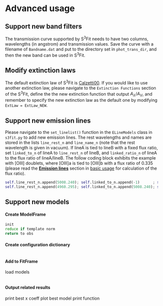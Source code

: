# Advanced usage

## Support new band filters

The transmission curve supported by S<sup>3</sup>Fit needs to have 
two columns, wavelengths (in angstrom) and transmission values.
Save the curve with a filename of `Bandname.dat` and put to the directory set in `phot_trans_dir`, 
and then the new band can be used in S<sup>3</sup>Fit. 

## Modify extinction laws

The default extinction law of S<sup>3</sup>Fit is [Calzetti00](http://www.bo.astro.it/~micol/Hyperz/old_public_v1/hyperz_manual1/node10.html).
If you would like to use another extinction law, please navigate to the `Extinction Functions` section of the S<sup>3</sup>Fit, 
define the the new extinction function that output $A_\lambda/A_V$, 
and remember to specify the new extinction law as the default one by modifying `ExtLaw = ExtLaw_NEW`. 

## Support new emission lines

Please navigate to the `set_linelist()` function in the `ELineModels` class in `s3fit.py` to add new emission lines.
The rest wavelengths and names are stored in the lists `line_rest_n` and `line_name_n`
(note that the rest wavelength is given in vacuum).
If lineA is tied to lineB with a fixed flux ratio, 
set `linked_to_n` of lineA to `line_rest_n` of lineB, and `linked_ratio_n` of lineA to the flux ratio of lineA/lineB. 
The follow coding block exhibits the example with [OIII] doublets, 
where [OIII]a is tied to [OIII]b with a flux ratio of 0.335
(please read the <ins>**Emission lines**</ins> section in [basic usage](manuals/basic_usage.md) for calculation of the flux ratio).  
```python
self.line_rest_n.append(5008.240); self.linked_to_n.append(-1)      ; self.linked_ratio_n.append(-1)     ; self.line_name_n.append('[OIII]b')
self.line_rest_n.append(4960.295); self.linked_to_n.append(5008.240); self.linked_ratio_n.append(0.335)  ; self.line_name_n.append('[OIII]a')
```

## Support new models

#### Create ModelFrame
```python
init
reduce if template norm
return to obs
```

#### Create configuration dictionary
```python

```

#### Add to FitFrame
load models
```python

```

#### Output related results
print best x coeff
plot best model
print function 


